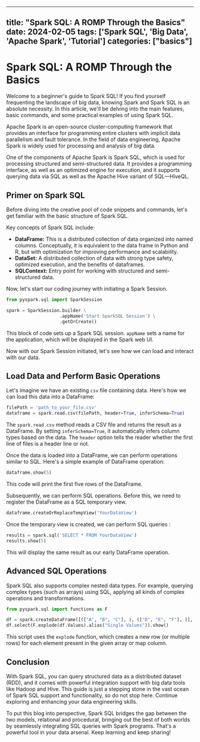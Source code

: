 
---
title: "Spark SQL: A ROMP Through the Basics"
date: 2024-02-05
tags: ['Spark SQL', 'Big Data', 'Apache Spark', 'Tutorial']
categories: ["basics"]
---


# Spark SQL: A ROMP Through the Basics

Welcome to a beginner's guide to Spark SQL! If you find yourself frequenting the landscape of big data, knowing Spark and Spark SQL is an absolute necessity. In this article, we'll be delving into the main features, basic commands, and some practical examples of using Spark SQL.

Apache Spark is an open-source cluster-computing framework that provides an interface for programming entire clusters with implicit data parallelism and fault tolerance. In the field of data engineering, Apache Spark is widely used for processing and analysis of big data.

One of the components of Apache Spark is Spark SQL, which is used for processing structured and semi-structured data. It provides a programming interface, as well as an optimized engine for execution, and it supports querying data via SQL as well as the Apache Hive variant of SQL—HiveQL.

## Primer on Spark SQL

Before diving into the creative pool of code snippets and commands, let's get familiar with the basic structure of Spark SQL.

Key concepts of Spark SQL include:

- **DataFrame:** This is a distributed collection of data organized into named columns. Conceptually, it is equivalent to the data frame in Python and R, but with optimization for improving performance and scalability.
- **DataSet:** A distributed collection of data with strong type safety, optimized execution, and the benefits of dataframes.
- **SQLContext:** Entry point for working with structured and semi-structured data.

Now, let's start our coding journey with initiating a Spark Session.

```python
from pyspark.sql import SparkSession

spark = SparkSession.builder \
                    .appName('Start SparkSQL Session') \
                    .getOrCreate()
```

This block of code sets up a Spark SQL session. `appName` sets a name for the application, which will be displayed in the Spark web UI.

Now with our Spark Session initiated, let's see how we can load and interact with our data.

## Load Data and Perform Basic Operations

Let's imagine we have an existing `csv` file containing data. Here's how we can load this data into a DataFrame:

```python
filePath = 'path_to_your_file.csv'
dataframe = spark.read.csv(filePath, header=True, inferSchema=True)
```

The `spark.read.csv` method reads a CSV file and returns the result as a DataFrame. By setting `inferSchema=True`, it automatically infers column types based on the data. The `header` option tells the reader whether the first line of files is a header line or not.

Once the data is loaded into a DataFrame, we can perform operations similar to SQL. Here's a simple example of DataFrame operation:

```python
dataframe.show(5)
```

This code will print the first five rows of the DataFrame.

Subsequently, we can perform SQL operations. Before this, we need to register the DataFrame as a SQL temporary view.

```python
dataframe.createOrReplaceTempView('YourDataView')
```

Once the temporary view is created, we can perform SQL queries :

```python
results = spark.sql('SELECT * FROM YourDataView')
results.show(5)
```

This will display the same result as our early DataFrame operation.

## Advanced SQL Operations

Spark SQL also supports complex nested data types. For example, querying complex types (such as arrays) using SQL, applying all kinds of complex operations and transformations.

```python
from pyspark.sql import functions as F

df = spark.createDataFrame([(["A", "B", "C"], ), (["D", "E", "F"], )], ["Values"])
df.select(F.explode(df.Values).alias("Single Values")).show()
```

This script uses the `explode` function, which creates a new row (or multiple rows) for each element present in the given array or map column.

## Conclusion

With Spark SQL, you can query structured data as a distributed dataset (RDD), and it comes with powerful integration support with big data tools like Hadoop and Hive. This guide is just a stepping stone in the vast ocean of Spark SQL support and functionality, so do not stop here. Continue exploring and enhancing your data engineering skills.

To put this blog into perspective, Spark SQL bridges the gap between the two models, relational and procedural, bringing out the best of both worlds by seamlessly integrating SQL queries with Spark programs. That's a powerful tool in your data arsenal. Keep learning and keep sharing!